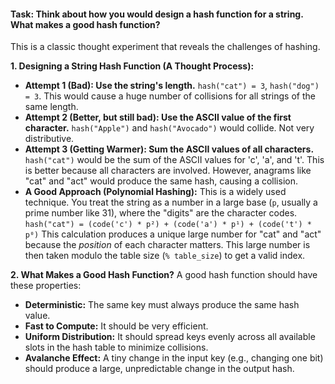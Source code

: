 

#### **Task:** Think about how you would design a hash function for a string. What makes a good hash function?

This is a classic thought experiment that reveals the challenges of hashing.

**1. Designing a String Hash Function (A Thought Process):**

  * **Attempt 1 (Bad): Use the string's length.** `hash("cat") = 3`, `hash("dog") = 3`. This would cause a huge number of collisions for all strings of the same length.
  * **Attempt 2 (Better, but still bad): Use the ASCII value of the first character.** `hash("Apple")` and `hash("Avocado")` would collide. Not very distributive.
  * **Attempt 3 (Getting Warmer): Sum the ASCII values of all characters.** `hash("cat")` would be the sum of the ASCII values for 'c', 'a', and 't'. This is better because all characters are involved. However, anagrams like "cat" and "act" would produce the same hash, causing a collision.
  * **A Good Approach (Polynomial Hashing):** This is a widely used technique. You treat the string as a number in a large base (`p`, usually a prime number like 31), where the "digits" are the character codes.
    `hash("cat") = (code('c') * p²) + (code('a') * p¹) + (code('t') * p⁰)`
    This calculation produces a unique large number for "cat" and "act" because the *position* of each character matters. This large number is then taken modulo the table size (`% table_size`) to get a valid index.

**2. What Makes a Good Hash Function?**
A good hash function should have these properties:

  * **Deterministic:** The same key must always produce the same hash value.
  * **Fast to Compute:** It should be very efficient.
  * **Uniform Distribution:** It should spread keys evenly across all available slots in the hash table to minimize collisions.
  * **Avalanche Effect:** A tiny change in the input key (e.g., changing one bit) should produce a large, unpredictable change in the output hash.

